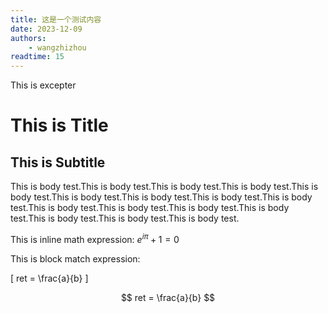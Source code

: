```yaml
---
title: 这是一个测试内容
date: 2023-12-09
authors:
    - wangzhizhou
readtime: 15
---
```


This is excepter

<!-- more -->

# This is Title

## This is Subtitle

This is body test.This is body test.This is body test.This is body test.This is body test.This is body test.This is body test.This is body test.This is body test.This is body test.This is body test.This is body test.This is body test.This is body test.This is body test.This is body test.


This is inline math expression: $e^{i\pi}+1=0$

This is block match expression: 

\[
ret = \frac{a}{b}
\]

$$
ret = \frac{a}{b}
$$

